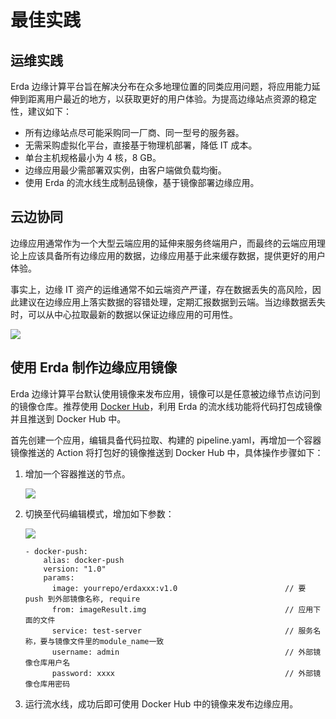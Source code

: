 # 最佳实践

## 运维实践
Erda 边缘计算平台旨在解决分布在众多地理位置的同类应用问题，将应用能力延伸到距离用户最近的地方，以获取更好的用户体验。为提高边缘站点资源的稳定性，建议如下：
* 所有边缘站点尽可能采购同一厂商、同一型号的服务器。
* 无需采购虚拟化平台，直接基于物理机部署，降低 IT 成本。
* 单台主机规格最小为 4 核，8 GB。
* 边缘应用最少需部署双实例，由客户端做负载均衡。
* 使用 Erda 的流水线生成制品镜像，基于镜像部署边缘应用。
## 云边协同
边缘应用通常作为一个大型云端应用的延伸来服务终端用户，而最终的云端应用理论上应该具备所有边缘应用的数据，边缘应用基于此来缓存数据，提供更好的用户体验。

事实上，边缘 IT 资产的运维通常不如云端资产严谨，存在数据丢失的高风险，因此建议在边缘应用上落实数据的容错处理，定期汇报数据到云端。当边缘数据丢失时，可以从中心拉取最新的数据以保证边缘应用的可用性。

![](http://terminus-paas.oss-cn-hangzhou.aliyuncs.com/paas-doc/2021/07/23/995a93a6-6f50-42b4-8944-a37c7f243e4d.png)

## 使用 Erda 制作边缘应用镜像

Erda 边缘计算平台默认使用镜像来发布应用，镜像可以是任意被边缘节点访问到的镜像仓库。推荐使用 [Docker Hub](https://www.docker.com/products/docker-hub)，利用 Erda 的流水线功能将代码打包成镜像并且推送到 Docker Hub 中。

首先创建一个应用，编辑具备代码拉取、构建的 pipeline.yaml，再增加一个容器镜像推送的 Action 将打包好的镜像推送到 Docker Hub 中，具体操作步骤如下：

1. 增加一个容器推送的节点。

   ![](http://terminus-paas.oss-cn-hangzhou.aliyuncs.com/paas-doc/2021/08/18/2255fb58-b6d2-4e51-aae0-cc965337d7b4.png)

2. 切换至代码编辑模式，增加如下参数：

   ![](http://terminus-paas.oss-cn-hangzhou.aliyuncs.com/paas-doc/2021/08/18/25f97b75-4b8d-4283-bbfd-6d079fe99edb.png)

   ```
   - docker-push:
       alias: docker-push
       version: "1.0"
       params:
         image: yourrepo/erdaxxx:v1.0                        // 要 push 到外部镜像名称, require
         from: imageResult.img                               // 应用下面的文件
         service: test-server                                // 服务名称，要与镜像文件里的module_name一致
         username: admin                                     // 外部镜像仓库用户名
         password: xxxx                                      // 外部镜像仓库用密码
   ```

3. 运行流水线，成功后即可使用 Docker Hub 中的镜像来发布边缘应用。
